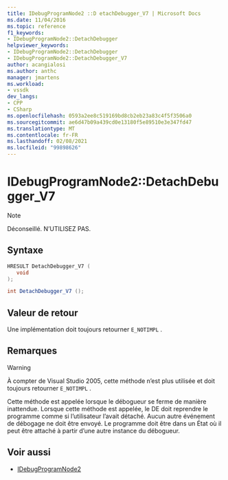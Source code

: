 ```yaml
---
title: IDebugProgramNode2 ::D etachDebugger_V7 | Microsoft Docs
ms.date: 11/04/2016
ms.topic: reference
f1_keywords:
- IDebugProgramNode2::DetachDebugger
helpviewer_keywords:
- IDebugProgramNode2::DetachDebugger
- IDebugProgramNode2::DetachDebugger_V7
author: acangialosi
ms.author: anthc
manager: jmartens
ms.workload:
- vssdk
dev_langs:
- CPP
- CSharp
ms.openlocfilehash: 0593a2ee8c519169bd8cb2eb23a83c4f5f3506a0
ms.sourcegitcommit: ae6d47b09a439cd0e13180f5e89510e3e347fd47
ms.translationtype: MT
ms.contentlocale: fr-FR
ms.lasthandoff: 02/08/2021
ms.locfileid: "99898626"
---
```

# <a name="idebugprogramnode2detachdebugger_v7"></a>IDebugProgramNode2::DetachDebugger_V7

> [!Note]
> Déconseillé. N’UTILISEZ PAS.

## <a name="syntax"></a>Syntaxe

```cpp
HRESULT DetachDebugger_V7 (
   void 
);
```

```csharp
int DetachDebugger_V7 ();
```

## <a name="return-value"></a>Valeur de retour

Une implémentation doit toujours retourner `E_NOTIMPL` .

## <a name="remarks"></a>Remarques

> [!WARNING]
> À compter de Visual Studio 2005, cette méthode n’est plus utilisée et doit toujours retourner `E_NOTIMPL` .

Cette méthode est appelée lorsque le débogueur se ferme de manière inattendue. Lorsque cette méthode est appelée, le DE doit reprendre le programme comme si l’utilisateur l’avait détaché. Aucun autre événement de débogage ne doit être envoyé. Le programme doit être dans un État où il peut être attaché à partir d’une autre instance du débogueur.

## <a name="see-also"></a>Voir aussi

- [IDebugProgramNode2](../../../extensibility/debugger/reference/idebugprogramnode2.md)
